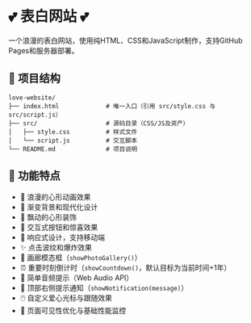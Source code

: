 # 💕 表白网站 💕

一个浪漫的表白网站，使用纯HTML、CSS和JavaScript制作，支持GitHub Pages和服务器部署。

## 📁 项目结构

```
love-website/
├── index.html             # 唯一入口（引用 src/style.css 与 src/script.js）
├── src/                   # 源码目录（CSS/JS及资产）
│   ├── style.css          # 样式文件
│   └── script.js          # 交互脚本
└── README.md              # 项目说明
```

## 🌟 功能特点

- 💖 浪漫的心形动画效果
- 🎨 渐变背景和现代化设计
- 💫 飘动的心形装饰
- 🎯 交互式按钮和惊喜效果
- 📱 响应式设计，支持移动端
- ✨ 点击波纹和爆炸效果
- 📸 画廊模态框（`showPhotoGallery()`）
- ⏰ 重要时刻倒计时（`showCountdown()`，默认目标为当前时间+1年）
- 🎵 简单音频提示（Web Audio API）
- 🔔 顶部右侧提示通知（`showNotification(message)`）
- 🖱️ 自定义爱心光标与跟随效果
- 🚥 页面可见性优化与基础性能监控